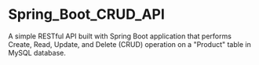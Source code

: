 # Spring_Boot_CRUD_API
A simple RESTful API built with Spring Boot application that performs Create, Read, Update, and Delete (CRUD) operation on a "Product" table in MySQL database.
